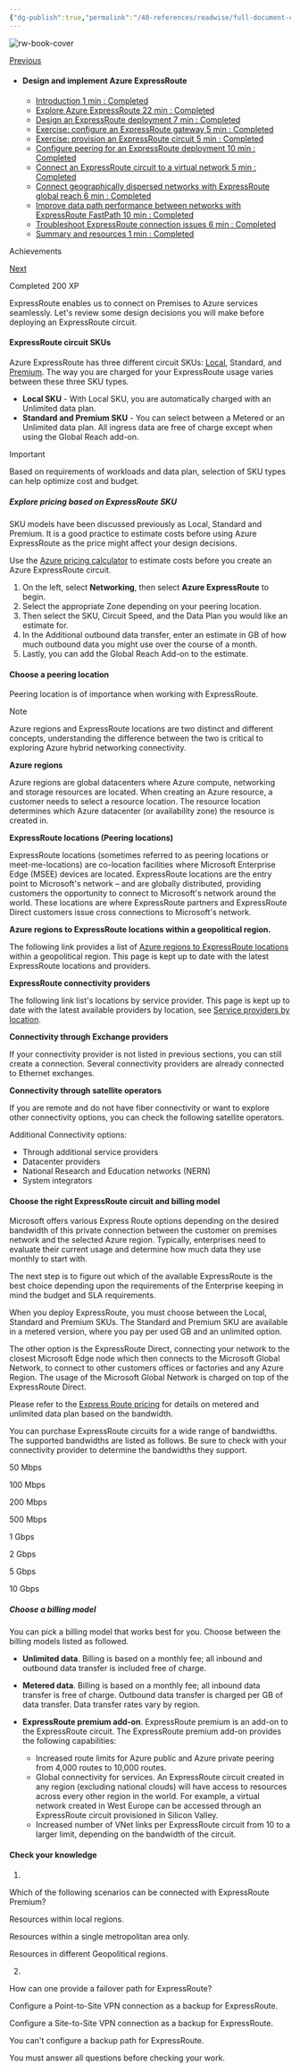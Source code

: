 ```yaml
---
{"dg-publish":true,"permalink":"/40-references/readwise/full-document-contents/design-an-express-route-deployment-training/","tags":["rw/articles"]}
---
```


![rw-book-cover](https://learn.microsoft.com/en-us/media/open-graph-image.png)

[Previous](https://learn.microsoft.com/en-us/training/modules/design-implement-azure-expressroute/2-explore/) 

* #### Design and implement Azure ExpressRoute

	+ [Introduction 1 min : Completed](https://learn.microsoft.com/en-us/training/modules/design-implement-azure-expressroute/1-introduction/)
	+ [Explore Azure ExpressRoute 22 min : Completed](https://learn.microsoft.com/en-us/training/modules/design-implement-azure-expressroute/2-explore/)
	+ [Design an ExpressRoute deployment 7 min : Completed](https://learn.microsoft.com/en-us/training/modules/design-implement-azure-expressroute/3-design-expressroute-deployment/)
	+ [Exercise: configure an ExpressRoute gateway 5 min : Completed](https://learn.microsoft.com/en-us/training/modules/design-implement-azure-expressroute/4-exercise-configure-expressroute-gateway/)
	+ [Exercise: provision an ExpressRoute circuit 5 min : Completed](https://learn.microsoft.com/en-us/training/modules/design-implement-azure-expressroute/5-exercise-provision-expressroute-circuit/)
	+ [Configure peering for an ExpressRoute deployment 10 min : Completed](https://learn.microsoft.com/en-us/training/modules/design-implement-azure-expressroute/6-configure-peering-for-expressroute-deployment/)
	+ [Connect an ExpressRoute circuit to a virtual network 5 min : Completed](https://learn.microsoft.com/en-us/training/modules/design-implement-azure-expressroute/7-connect-expressroute-circuit-virtual-network/)
	+ [Connect geographically dispersed networks with ExpressRoute global reach 6 min : Completed](https://learn.microsoft.com/en-us/training/modules/design-implement-azure-expressroute/8-connect-geographically-dispersed-networks-expressroute-global-reach/)
	+ [Improve data path performance between networks with ExpressRoute FastPath 10 min : Completed](https://learn.microsoft.com/en-us/training/modules/design-implement-azure-expressroute/9-improve-data-path-performance-between-networks-expressroute-fastpath/)
	+ [Troubleshoot ExpressRoute connection issues 6 min : Completed](https://learn.microsoft.com/en-us/training/modules/design-implement-azure-expressroute/10-troubleshoot-expressroute-connection-issues/)
	+ [Summary and resources 1 min : Completed](https://learn.microsoft.com/en-us/training/modules/design-implement-azure-expressroute/11-summary-resources/)

Achievements

 [Next](https://learn.microsoft.com/en-us/training/modules/design-implement-azure-expressroute/4-exercise-configure-expressroute-gateway/)  

 Completed 200 XP

ExpressRoute enables us to connect on Premises to Azure services seamlessly. Let's review some design decisions you will make before deploying an ExpressRoute circuit.

#### **ExpressRoute circuit SKUs**

Azure ExpressRoute has three different circuit SKUs: [Local](https://learn.microsoft.com/en-us/azure/expressroute/expressroute-faqs), Standard, and [Premium](https://learn.microsoft.com/en-us/azure/expressroute/expressroute-faqs). The way you are charged for your ExpressRoute usage varies between these three SKU types.

* **Local SKU** - With Local SKU, you are automatically charged with an Unlimited data plan.
* **Standard and Premium SKU** - You can select between a Metered or an Unlimited data plan. All ingress data are free of charge except when using the Global Reach add-on.

Important

Based on requirements of workloads and data plan, selection of SKU types can help optimize cost and budget.

##### Explore pricing based on ExpressRoute SKU

SKU models have been discussed previously as Local, Standard and Premium. It is a good practice to estimate costs before using Azure ExpressRoute as the price might affect your design decisions.

Use the [Azure pricing calculator](https://azure.microsoft.com/pricing/calculator/) to estimate costs before you create an Azure ExpressRoute circuit.

1. On the left, select **Networking**, then select **Azure ExpressRoute** to begin.
2. Select the appropriate Zone depending on your peering location.
3. Then select the SKU, Circuit Speed, and the Data Plan you would like an estimate for.
4. In the Additional outbound data transfer, enter an estimate in GB of how much outbound data you might use over the course of a month.
5. Lastly, you can add the Global Reach Add-on to the estimate.

#### Choose a peering location

Peering location is of importance when working with ExpressRoute.

Note

Azure regions and ExpressRoute locations are two distinct and different concepts, understanding the difference between the two is critical to exploring Azure hybrid networking connectivity.

**Azure regions**

Azure regions are global datacenters where Azure compute, networking and storage resources are located. When creating an Azure resource, a customer needs to select a resource location. The resource location determines which Azure datacenter (or availability zone) the resource is created in.

**ExpressRoute locations (Peering locations)**

ExpressRoute locations (sometimes referred to as peering locations or meet-me-locations) are co-location facilities where Microsoft Enterprise Edge (MSEE) devices are located. ExpressRoute locations are the entry point to Microsoft's network – and are globally distributed, providing customers the opportunity to connect to Microsoft's network around the world. These locations are where ExpressRoute partners and ExpressRoute Direct customers issue cross connections to Microsoft's network.

**Azure regions to ExpressRoute locations within a geopolitical region.**

The following link provides a list of [Azure regions to ExpressRoute locations](https://learn.microsoft.com/en-us/azure/expressroute/expressroute-locations) within a geopolitical region. This page is kept up to date with the latest ExpressRoute locations and providers.

**ExpressRoute connectivity providers**

The following link list's locations by service provider. This page is kept up to date with the latest available providers by location, see [Service providers by location](https://learn.microsoft.com/en-us/azure/expressroute/expressroute-locations-providers).

**Connectivity through Exchange providers**

If your connectivity provider is not listed in previous sections, you can still create a connection. Several connectivity providers are already connected to Ethernet exchanges.

**Connectivity through satellite operators**

If you are remote and do not have fiber connectivity or want to explore other connectivity options, you can check the following satellite operators.

Additional Connectivity options:

* Through additional service providers
* Datacenter providers
* National Research and Education networks (NERN)
* System integrators

#### Choose the right ExpressRoute circuit and billing model

Microsoft offers various Express Route options depending on the desired bandwidth of this private connection between the customer on premises network and the selected Azure region. Typically, enterprises need to evaluate their current usage and determine how much data they use monthly to start with.

The next step is to figure out which of the available ExpressRoute is the best choice depending upon the requirements of the Enterprise keeping in mind the budget and SLA requirements.

When you deploy ExpressRoute, you must choose between the Local, Standard and Premium SKUs. The Standard and Premium SKU are available in a metered version, where you pay per used GB and an unlimited option.

The other option is the ExpressRoute Direct, connecting your network to the closest Microsoft Edge node which then connects to the Microsoft Global Network, to connect to other customers offices or factories and any Azure Region. The usage of the Microsoft Global Network is charged on top of the ExpressRoute Direct.

Please refer to the [Express Route pricing](https://azure.microsoft.com/pricing/details/expressroute/) for details on metered and unlimited data plan based on the bandwidth.

You can purchase ExpressRoute circuits for a wide range of bandwidths. The supported bandwidths are listed as follows. Be sure to check with your connectivity provider to determine the bandwidths they support.

50 Mbps

100 Mbps

200 Mbps

500 Mbps

1 Gbps

2 Gbps

5 Gbps

10 Gbps

##### Choose a billing model

You can pick a billing model that works best for you. Choose between the billing models listed as followed.

* **Unlimited data**. Billing is based on a monthly fee; all inbound and outbound data transfer is included free of charge.
* **Metered data**. Billing is based on a monthly fee; all inbound data transfer is free of charge. Outbound data transfer is charged per GB of data transfer. Data transfer rates vary by region.
* **ExpressRoute premium add-on**. ExpressRoute premium is an add-on to the ExpressRoute circuit. The ExpressRoute premium add-on provides the following capabilities:

	+ Increased route limits for Azure public and Azure private peering from 4,000 routes to 10,000 routes.
	+ Global connectivity for services. An ExpressRoute circuit created in any region (excluding national clouds) will have access to resources across every other region in the world. For example, a virtual network created in West Europe can be accessed through an ExpressRoute circuit provisioned in Silicon Valley.
	+ Increased number of VNet links per ExpressRoute circuit from 10 to a larger limit, depending on the bandwidth of the circuit.

#### Check your knowledge

1.

Which of the following scenarios can be connected with ExpressRoute Premium?

Resources within local regions.

Resources within a single metropolitan area only.

Resources in different Geopolitical regions.

2.

How can one provide a failover path for ExpressRoute?

Configure a Point-to-Site VPN connection as a backup for ExpressRoute.

Configure a Site-to-Site VPN connection as a backup for ExpressRoute.

You can't configure a backup path for ExpressRoute.

You must answer all questions before checking your work.
